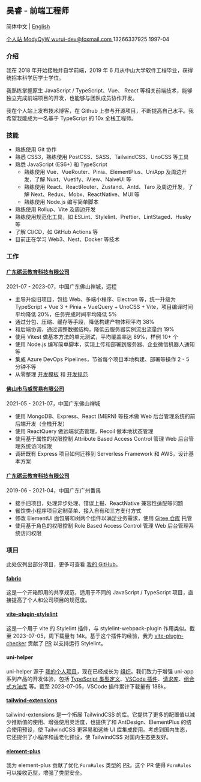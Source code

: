 ## 吴睿 - 前端工程师

简体中文 | [English](./index.en-US.md)

<div class="flex">
  <a href="https://modyqyw.github.io" class="flex items-center mr-2">
    <iconify-icon icon="carbon:home" class="mr-1"></iconify-icon>
    个人站
  </a>
  <a href="https://github.com/ModyQyW" class="flex items-center mx-2">
    <iconify-icon icon="carbon:logo-github" class="mr-1"></iconify-icon>
    ModyQyW
  </a>
  <a href="mailto:wurui-dev@foxmail.com" class="flex items-center mx-2">
    <iconify-icon icon="carbon:email" class="mr-1"></iconify-icon>
    wurui-dev@foxmail.com
  </a>
  <span class="flex items-center mx-2">
    <iconify-icon icon="carbon:phone" class="mr-1"></iconify-icon>
    13266337925
  </span>
  <span class="flex items-center mx-2">
    <iconify-icon icon="icon-park-outline:birthday-cake" class="mr-1"></iconify-icon>
    1997-04
  </span>
</div>

### 介绍

我在 2018 年开始接触并自学前端，2019 年 6 月从中山大学软件工程毕业，获得统招本科学历学士学位。

我熟练掌握原生 JavaScript / TypeScript、Vue、 React 等相关前端技术，能够独立完成前端项目的开发，也能够与团队成员协作开发。

我在个人站上发布技术博客，在 Github 上参与开源项目，不断提高自己水平。我希望我能成为一名基于 TypeScript 的 10x 全栈工程师。

### 技能

- 熟练使用 Git 协作
- 熟悉 CSS3，熟练使用 PostCSS、SASS、TailwindCSS、UnoCSS 等工具
- 熟悉 JavaScript (ES6+) 和 TypeScript
  - 熟练使用 Vue、VueRouter、Pinia、ElementPlus、UniApp 及周边开发，了解 Nuxt、Vuetify、iView、NaiveUI 等
  - 熟练使用 React、ReactRouter、Zustand、Antd、Taro 及周边开发，了解 Next、Redux、Mobx、ReactNative、MUI 等
  - 熟练使用 Node.js 编写简单脚本
- 熟练使用 Rollup、Vite 及周边开发
- 熟练使用规范化工具，如 ESLint、Stylelint、Prettier、LintStaged、Husky 等
- 了解 CI/CD，如 GitHub Actions 等
- 目前正在学习 Web3、Nest、Docker 等技术

### 工作

#### [广东砺云教育科技有限公司](https://www.millcloud.cn/)

<p class="text-gray-500">2021-07 - 2023-07，中国广东佛山禅城，远程</p>

- 主导升级旧项目，包括 Web、多端小程序、Electron 等，统一升级为 TypeScript + Vue 3 + Pinia + VueQuery + UnoCSS + Vite，项目编译时间平均降低 20%，任务完成时间平均降低 5%
- 通过分包、压缩、缓存等手段，降低构建产物体积平均 38%
- 和后端协调，通过调整数据结构，降低云服务器实例流出流量约 19%
- 使用 Vitest 做基本方法的单元测试，平均覆盖率达 89%，样例 10+ 个
- 使用 Node.js 编写简单脚本，实现上传和部署到服务器、企业微信机器人通知等
- 集成 Azure DevOps Pipelines，节省每个项目本地构建、部署等操作 2 - 5 分钟不等
- 从零整理 [开发模板](https://github.com/MillCloud/presets) 和 [开发规范](https://millcloud.github.io/standard)

#### [佛山市马威贸易有限公司](https://globus-china.com/)

<p class="text-gray-500">2021-05 - 2021-07，中国广东佛山禅城</p>

- 使用 MongoDB、Express、React (MERN) 等技术做 Web 后台管理系统的前后端开发（全栈开发）
- 使用 ReactQuery 做远端状态管理，Recoil 做本地状态管理
- 使用基于属性的权限控制 Attribute Based Access Control 管理 Web 后台管理系统访问权限
- 调研既有 Express 项目如何迁移到 Serverless Framework 和 AWS，设计基本方案

#### [广东砺云教育科技有限公司](https://www.millcloud.cn/)

<p class="text-gray-500">2019-06 - 2021-04，中国广东广州番禺</p>

- 接手旧项目，处理异步处理、错误上报、ReactNative 兼容性适配等问题
- 餐饮类小程序项目定制菜单、接入自有和三方支付方式
- 修改 ElementUI 面包屑和树两个组件以满足业务需求，使用 [Gitee 仓库](https://gitee.com/MillCloud/element) 托管
- 使用基于角色的权限控制 Role Based Access Control 管理 Web 后台管理系统访问权限

### 项目

此处仅列出部分项目，更多可查看 [我的 GitHub](https://github.com/ModyQyW)。

#### [fabric](https://github.com/ModyQyW/fabric)

这是一个开箱即用的共享规范，适用于不同的 JavaScript / TypeScript 项目，直接提高了个人和公司项目的规范度。

#### [vite-plugin-stylelint](https://github.com/ModyQyW/vite-plugin-stylelint)

这是一个用于 vite 的 Stylelint 插件，与 stylelint-webpack-plugin 作用类似。截至 2023-07-05，周下载量有 14k。基于这个插件的经验，我为 [vite-plugin-checker](https://github.com/fi3ework/vite-plugin-checker) 贡献了 [PR](https://github.com/fi3ework/vite-plugin-checker/pull/158) 以支持运行 Stylelint。

#### uni-helper

uni-helper 源于 [我的个人项目](https://github.com/ModyQyW/uni-helper)，现在已经成长为 [组织](https://github.com/uni-helper)。我们致力于增强 uni-app 系列产品的开发体验，包括 [TypeScript 类型定义](https://github.com/orgs/uni-helper/repositories?q=types&type=all&language=&sort=)、[VSCode 插件](https://github.com/orgs/uni-helper/repositories?q=vscode&type=all&language=&sort=)、[请求库](https://github.com/uni-helper/uni-network)、[组合式方法库](https://github.com/uni-helper/uni-use) 等。截至 2023-07-05，VSCode 插件累计下载量有 188k。

#### [tailwind-extensions](https://github.com/ModyQyW/tailwind-extensions)

tailwind-extensions 是一个拓展 TailwindCSS 的库。它提供了更多的配置值以减少推断值的使用、增强使用灵活度，也提供了和 AntDesign、ElementPlus 的结合使用预设，使 TailwindCSS 更容易和这些 UI 库集成使用。考虑到国内生态，它还提供了小程序和适老化预设，使 TailwindCSS 对国内生态更友好。

#### [element-plus](https://github.com/element-plus/element-plus)

我为 element-plus 贡献了优化 `FormRules` 类型的 [PR](https://github.com/element-plus/element-plus/pull/12549)。这个 PR 使得 `FormRules` 可以接收范型，增强了类型安全。

<!--
## 期望

- 公司前景良好，有上升空间
- 团队和谐友善，目标统一，流程规范，强调效率，拒绝繁文缛节和加班文化
- 中国时区，可安排固定时间协调开会
- 全职远程工作，15 - 20k，五险一金，每周工作 35 - 40 小时，如果需要自行处理社保税务等 18 - 24k
- 兼职远程工作，1h 120 - 240，如果需要自行处理社保税务等 1h 144 - 288
-->

<script src="https://cdn.jsdelivr.net/npm/@unocss/runtime"></script>
<script src="https://cdn.jsdelivr.net/npm/iconify-icon/dist/iconify-icon.min.js"></script>
